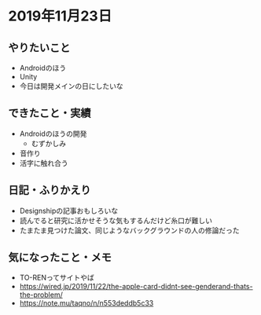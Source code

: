 # 2019年11月23日

## やりたいこと

- Androidのほう
- Unity
- 今日は開発メインの日にしたいな

## できたこと・実績

- Androidのほうの開発
  - むずかしみ
- 音作り
- 活字に触れ合う

## 日記・ふりかえり

- Designshipの記事おもしろいな
- 読んでると研究に活かせそうな気もするんだけど糸口が難しい
- たまたま見つけた論文、同じようなバックグラウンドの人の修論だった

## 気になったこと・メモ

- TO-RENってサイトやば
- https://wired.jp/2019/11/22/the-apple-card-didnt-see-genderand-thats-the-problem/
- https://note.mu/taqno/n/n553deddb5c33
